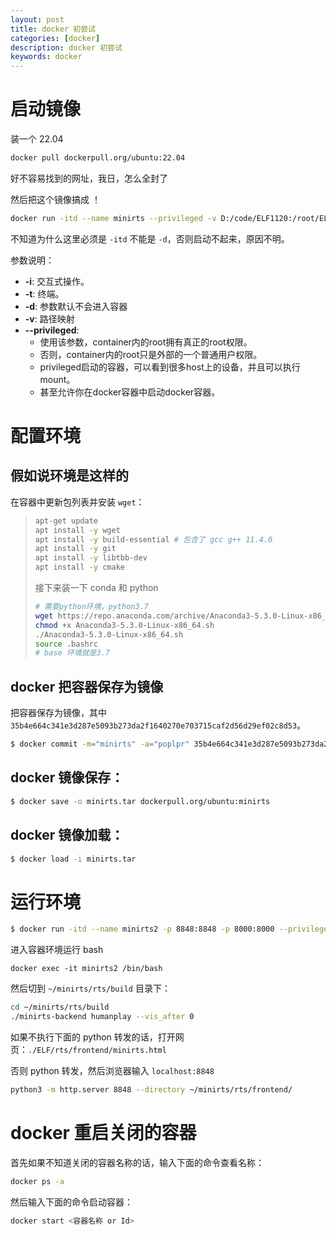 ```yaml
---
layout: post
title: docker 初尝试
categories: [docker]
description: docker 初尝试
keywords: docker
---
```


# 启动镜像

装一个 22.04

```bash
docker pull dockerpull.org/ubuntu:22.04
```

好不容易找到的网址，我日，怎么全封了

然后把这个镜像搞成 ！

```bash
docker run -itd --name minirts --privileged -v D:/code/ELF1120:/root/ELF1120 dockerpull.org/ubuntu:22.04
```

不知道为什么这里必须是 `-itd` 不能是 `-d`，否则启动不起来，原因不明。

参数说明：

- **-i**: 交互式操作。
- **-t**: 终端。
- **-d**: 参数默认不会进入容器
- **-v**: 路径映射
- **--privileged**: 
  - 使用该参数，container内的root拥有真正的root权限。
  - 否则，container内的root只是外部的一个普通用户权限。
  - privileged启动的容器，可以看到很多host上的设备，并且可以执行mount。
  - 甚至允许你在docker容器中启动docker容器。 

# 配置环境

## 假如说环境是这样的

在容器中更新包列表并安装 `wget`：

> ```bash
> apt-get update
> apt install -y wget
> apt install -y build-essential # 包含了 gcc g++ 11.4.0
> apt install -y git
> apt install -y libtbb-dev
> apt install -y cmake
> ```
>
> 接下来装一下 conda 和 python
>
> ```bash
> # 需要python环境，python3.7
> wget https://repo.anaconda.com/archive/Anaconda3-5.3.0-Linux-x86_64.sh
> chmod +x Anaconda3-5.3.0-Linux-x86_64.sh
> ./Anaconda3-5.3.0-Linux-x86_64.sh
> source .bashrc
> # base 环境就是3.7
> ```

## docker 把容器保存为镜像

把容器保存为镜像，其中 `35b4e664c341e3d287e5093b273da2f1640270e703715caf2d56d29ef02c8d53`。

```bash
$ docker commit -m="minirts" -a="poplpr" 35b4e664c341e3d287e5093b273da2f1640270e703715caf2d56d29ef02c8d53 poplpr/minirts
```

## docker 镜像保存：

```bash
$ docker save -o minirts.tar dockerpull.org/ubuntu:minirts
```

## docker 镜像加载：

```bash
$ docker load -i minirts.tar
```

# 运行环境

```bash
$ docker run -itd --name minirts2 -p 8848:8848 -p 8000:8000 --privileged dockerpull.org/ubuntu:minirts
```

进入容器环境运行 bash

```
docker exec -it minirts2 /bin/bash
```

然后切到 `~/minirts/rts/build` 目录下：

```bash
cd ~/minirts/rts/build
./minirts-backend humanplay --vis_after 0
```

如果不执行下面的 python 转发的话，打开网页：`./ELF/rts/frontend/minirts.html`

否则 python 转发，然后浏览器输入 `localhost:8848`

```bash
python3 -m http.server 8848 --directory ~/minirts/rts/frontend/
```

# docker 重启关闭的容器

首先如果不知道关闭的容器名称的话，输入下面的命令查看名称：

```bash
docker ps -a
```

然后输入下面的命令启动容器：

```bash
docker start <容器名称 or Id>
```